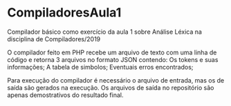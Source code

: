 # CompiladoresAula1

Compilador básico como exercício da aula 1 sobre Análise Léxica na disciplina de Compiladores/2019

O compilador feito em PHP recebe um arquivo de texto com uma linha de código e retorna 3 arquivos no formato JSON contendo: Os tokens e suas informações; A tabela de simbolos; Eventuais erros encontrados;

Para execução do compilador é necessário o arquivo de entrada, mas os de saída são gerados na execução. Os arquivos de saída no repositório são apenas demostrativos do resultado final.
